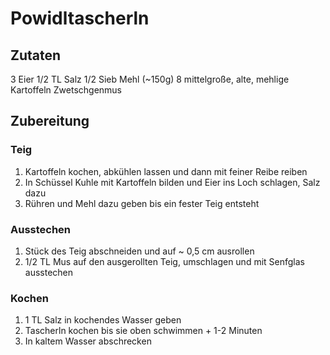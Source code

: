 # Powidltascherln

## Zutaten

3 Eier
1/2 TL Salz
1/2 Sieb Mehl (~150g)
8 mittelgroße, alte, mehlige Kartoffeln
Zwetschgenmus

## Zubereitung

### Teig

1. Kartoffeln kochen, abkühlen lassen und dann mit feiner Reibe reiben
1. In Schüssel Kuhle mit Kartoffeln bilden und Eier ins Loch schlagen, Salz dazu
1. Rühren und Mehl dazu geben bis ein fester Teig entsteht

### Ausstechen

1. Stück des Teig abschneiden und auf ~ 0,5 cm ausrollen
1. 1/2 TL Mus auf den ausgerollten Teig, umschlagen und mit Senfglas ausstechen

### Kochen

1. 1 TL Salz in kochendes Wasser geben
1. Tascherln kochen bis sie oben schwimmen + 1-2 Minuten
1. In kaltem Wasser abschrecken
